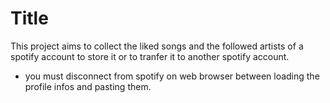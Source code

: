 # Title

This project aims to collect the liked songs and the followed artists of a spotify account to store it or to tranfer it to another spotify account.

* you must disconnect from spotify on web browser between loading the profile infos and pasting them.
